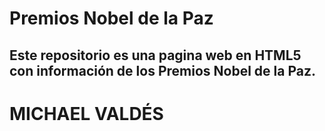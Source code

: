 # Premios Nobel de la Paz


## Este repositorio es una pagina web en HTML5 con información de los Premios Nobel de la Paz.

# MICHAEL VALDÉS
